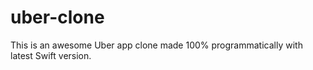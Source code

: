 # uber-clone
This is an awesome Uber app clone made 100% programmatically with latest Swift version.
